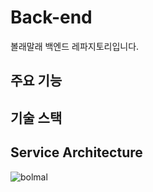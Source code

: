 # Back-end
볼래말래 백엔드 레파지토리입니다.

## 주요 기능

## 기술 스택

## Service Architecture
![bolmal](https://github.com/user-attachments/assets/a61db51b-c920-45c2-8cc3-30dbe5a2ca94)
